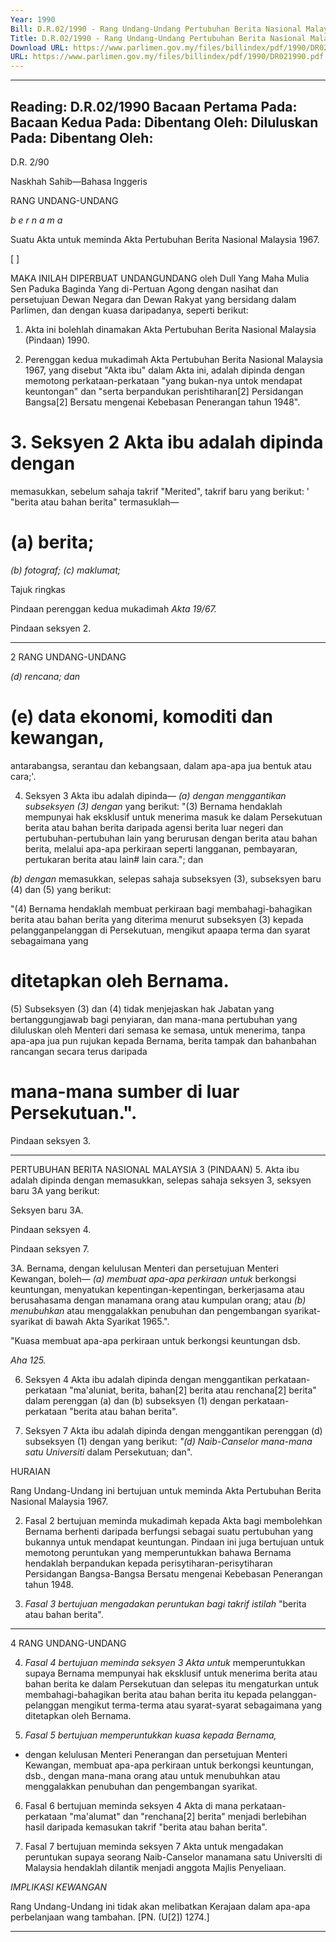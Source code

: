 ```yaml
---
Year: 1990
Bill: D.R.02/1990 - Rang Undang-Undang Pertubuhan Berita Nasional Malaysia (Pindaan) 1990 (Lulus)
Title: D.R.02/1990 - Rang Undang-Undang Pertubuhan Berita Nasional Malaysia (Pindaan) 1990 (Lulus)
Download URL: https://www.parlimen.gov.my/files/billindex/pdf/1990/DR021990.pdf
URL: https://www.parlimen.gov.my/files/billindex/pdf/1990/DR021990.pdf
---
```

---
Reading:
D.R.02/1990
Bacaan Pertama Pada:
Bacaan Kedua Pada:
Dibentang Oleh:
Diluluskan Pada:
Dibentang Oleh:
---

D.R. 2/90

Naskhah Sahib—Bahasa Inggeris

RANG UNDANG-UNDANG

_b e r n a m a_

Suatu Akta untuk meminda Akta Pertubuhan Berita
Nasional Malaysia 1967.

[ ]

MAKA INILAH DIPERBUAT UNDANGUNDANG oleh Dull Yang Maha Mulia Sen Paduka
Baginda Yang di-Pertuan Agong dengan nasihat dan
persetujuan Dewan Negara dan Dewan Rakyat yang
bersidang dalam Parlimen, dan dengan kuasa
daripadanya, seperti berikut:

1. Akta ini bolehlah dinamakan Akta Pertubuhan
Berita Nasional Malaysia (Pindaan) 1990.

2. Perenggan kedua mukadimah Akta Pertubuhan
Berita Nasional Malaysia 1967, yang disebut "Akta
ibu" dalam Akta ini, adalah dipinda dengan memotong
perkataan-perkataan "yang bukan-nya untok
mendapat keuntongan" dan "serta berpandukan
perishtiharan[2] Persidangan Bangsa[2] Bersatu mengenai
Kebebasan Penerangan tahun 1948".

# 3. Seksyen 2 Akta ibu adalah dipinda dengan
memasukkan, sebelum sahaja takrif "Merited", takrif
baru yang berikut:
' "berita atau bahan berita" termasuklah—
# (a) berita;
_(b) fotograf;_
_(c) maklumat;_


Tajuk ringkas

Pindaan
perenggan
kedua
mukadimah
_Akta 19/67._

Pindaan
seksyen 2.


-----

2 RANG UNDANG-UNDANG

_(d) rencana; dan_
# (e) data ekonomi, komoditi dan kewangan,
antarabangsa, serantau dan kebangsaan, dalam
apa-apa jua bentuk atau cara;'.

4. Seksyen 3 Akta ibu adalah dipinda—
_(a) dengan menggantikan subseksyen (3) dengan_
yang berikut:
"(3) Bernama hendaklah mempunyai
hak eksklusif untuk menerima masuk ke
dalam Persekutuan berita atau bahan berita
daripada agensi berita luar negeri dan
pertubuhan-pertubuhan lain yang berurusan
dengan berita atau bahan berita, melalui
apa-apa perkiraan seperti langganan,
pembayaran, pertukaran berita atau lain# lain cara."; dan

_(b) dengan_ memasukkan, selepas sahaja
subseksyen (3), subseksyen baru (4) dan (5)
yang berikut:

"(4) Bernama hendaklah membuat
perkiraan bagi membahagi-bahagikan
berita atau bahan berita yang diterima
menurut subseksyen (3) kepada pelangganpelanggan di Persekutuan, mengikut apaapa terma dan syarat sebagaimana yang
# ditetapkan oleh Bernama.

(5) Subseksyen (3) dan (4) tidak
menjejaskan hak Jabatan yang
bertanggungjawab bagi penyiaran, dan
mana-mana pertubuhan yang diluluskan
oleh Menteri dari semasa ke semasa, untuk
menerima, tanpa apa-apa jua pun rujukan
kepada Bernama, berita tampak dan bahanbahan rancangan secara terus daripada
# mana-mana sumber di luar Persekutuan.".


Pindaan
seksyen 3.


-----

PERTUBUHAN BERITA NASIONAL MALAYSIA 3
(PINDAAN)
5. Akta ibu adalah dipinda dengan memasukkan,
selepas sahaja seksyen 3, seksyen baru 3A yang berikut:


Seksyen
baru 3A.

Pindaan
seksyen 4.

Pindaan
seksyen 7.


3A. Bernama, dengan kelulusan Menteri dan
persetujuan Menteri Kewangan, boleh—
_(a) membuat apa-apa perkiraan untuk_
berkongsi keuntungan, menyatukan
kepentingan-kepentingan, berkerjasama atau berusahasama dengan manamana orang atau kumpulan orang; atau
_(b) menubuhkan_ atau menggalakkan
penubuhan dan pengembangan
syarikat-syarikat di bawah Akta
Syarikat 1965.".


"Kuasa
membuat
apa-apa
perkiraan
untuk
berkongsi
keuntungan
dsb.

_Aha 125._


6. Seksyen 4 Akta ibu adalah dipinda dengan
menggantikan perkataan-perkataan "ma'aluniat,
berita, bahan[2] berita atau renchana[2] berita" dalam
perenggan (a) dan (b) subseksyen (1) dengan
perkataan-perkataan "berita atau bahan berita".

7. Seksyen 7 Akta ibu adalah dipinda dengan
menggantikan perenggan (d) subseksyen (1) dengan
yang berikut:
_"(d) Naib-Canselor mana-mana satu Universiti_
dalam Persekutuan; dan".

HURAIAN

Rang Undang-Undang ini bertujuan untuk meminda Akta
Pertubuhan Berita Nasional Malaysia 1967.

2. Fasal 2 bertujuan meminda mukadimah kepada Akta bagi
membolehkan Bernama berhenti daripada berfungsi sebagai suatu
pertubuhan yang bukannya untuk mendapat keuntungan. Pindaan
ini juga bertujuan untuk memotong peruntukan yang
memperuntukkan bahawa Bernama hendaklah berpandukan
kepada perisytiharan-perisytiharan Persidangan Bangsa-Bangsa
Bersatu mengenai Kebebasan Penerangan tahun 1948.

3. _Fasal 3 bertujuan mengadakan peruntukan bagi takrif istilah_
"berita atau bahan berita".


-----

4 RANG UNDANG-UNDANG

4. _Fasal 4 bertujuan meminda seksyen 3 Akta untuk_
memperuntukkan supaya Bernama mempunyai hak eksklusif
untuk menerima berita atau bahan berita ke dalam Persekutuan
dan selepas itu mengaturkan untuk membahagi-bahagikan berita
atau bahan berita itu kepada pelanggan-pelanggan mengikut
terma-terma atau syarat-syarat sebagaimana yang ditetapkan oleh
Bernama.

5. _Fasal 5 bertujuan memperuntukkan kuasa kepada Bernama,_

-  dengan kelulusan Menteri Penerangan dan persetujuan Menteri
Kewangan, membuat apa-apa perkiraan untuk berkongsi
keuntungan, dsb., dengan mana-mana orang atau untuk
menubuhkan atau menggalakkan penubuhan dan pengembangan
syarikat.

6. Fasal 6 bertujuan meminda seksyen 4 Akta di mana
perkataan-perkataan "ma'alumat" dan "renchana[2] berita"
menjadi berlebihan hasil daripada kemasukan takrif "berita atau
bahan berita".

7. Fasal 7 bertujuan meminda seksyen 7 Akta untuk
mengadakan peruntukan supaya seorang Naib-Canselor manamana satu Universlti di Malaysia hendaklah dilantik menjadi
anggota Majlis Penyeliaan.

_IMPLIKASI_ _KEWANGAN_

Rang Undang-Undang ini tidak akan melibatkan Kerajaan dalam
apa-apa perbelanjaan wang tambahan. [PN. (U[2]) 1274.]


-----

